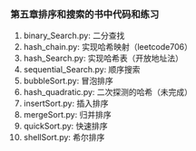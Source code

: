 ### 第五章排序和搜索的书中代码和练习

1. binary_Search.py: 二分查找
2. hash_chain.py: 实现哈希映射（leetcode706）
3. hash_Search.py: 实现哈希表（开放地址法）
4. sequential_Search.py: 顺序搜索
5. bubbleSort.py: 冒泡排序
6. hash_quadratic.py: 二次探测的哈希（未完成）
7. insertSort.py: 插入排序
8. mergeSort.py: 归并排序
9. quickSort.py: 快速排序
10. shellSort.py: 希尔排序